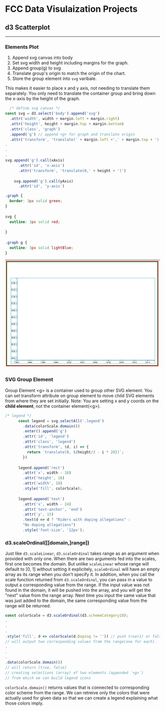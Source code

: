 # FCC Data Visulaization Projects
## d3 Scatterplot
---

### Elements Plot
1. Append svg canvas into body
2. Set svg width and height including margins for the graph.
3. Append group(g) to svg 
4. Translate group's origin to match the origin of the chart.
5. Store the group element into <code>svg</code> varibale.

This makes it easier to place x and y axis, not needing to translate them separately. You only need to translate the container group and bring down the x-axis by the height of the graph.

```javascript
  /* define svg canvas */
const svg = d3.select('body').append('svg')
  .attr('width', width + margin.left + margin.right)
  .attr('height', height + margin.top + margin.bottom)
  .attr('class', 'graph') 
  .append('g') // append <g> for graph and translate origin
  .attr('transform', 'translate(' + margin.left +',' + margin.top + ')');
.
.
.
svg.append('g').call(xAxis)
      .attr('id', 'x-axis')
      .attr('transform', 'translate(0,' + height + ')')
    
    svg.append('g').call(yAxis)
      .attr('id', 'y-axis')
```

```css
.graph {
  border: 3px solid green;
}

svg {
  outline: 3px solid red;

}

.graph g {
  outline: 3px solid lightBlue;
}
```
<img src='./assets/elements.png' alt='elements' width="600px">

### SVG Group Element
Group Element &lt;g&gt; is a container used to group other SVG element. 
You can set transform attribute on group element to move child SVG elements from where they are set initially.
Note: You are setting x and y coords on the **child element**, not the container element(&lt;g&gt;).
```javascript
/* legend */
      const legend = svg.selectAll('.legend')
        .data(colorScale.domain())
        .enter().append('g')
        .attr('id', 'legend')
        .attr('class', 'legend')
        .attr('transform', (d, i) => {
          return `translate(0, ${height/2 - i * 20})`;
        })
      
      legend.append('rect')
        .attr('x', width - 18)
        .attr('height', 18)
        .attr('width', 18)
        .style('fill', colorScale);

      legend.append('text')
        .attr('x', width - 24)
        .attr('text-anchor', 'end')
        .attr('y', 15)
        .text(d => d ? "Riders with doping allegations" :
        "No doping allegations")
        .style('font-size', '12px');
  ```      

### d3.scaleOrdinal([[domain,]range])
Just like `d3.scaleLinear`, `d3.scaleOrdinal` takes range as an argument when provided with only one. When there are two arguments fed into the scales, first one becomes the domain.
But unlike `scaleLinear` whose range will default to [0, 1] without setting it explicitely, `scaleOrdinal` will have an empty array as its range when you don't specify it.
In addition, when you call the scale function returned from `d3.scaleOrdinal`, you can pass in a value to output a corresponding value from the range. If the input value was not found in the domain, it will be pushed into the array, and you will get the "next" value from the range array.
Next time you input the same value that was just added to the domain, the same corresponding value from the range will be returned.

```javascript
const colorScale = d3.scaleOrdinal(d3.schemeCategory10);
.
.
.
.style('fill', d => colorScale(d.Doping != '')) // push true(1) or false(0) to the domain
// will output two corresponding values from the range(one for each).
.
.
.
.data(colorScale.domain()) 
// will return [true, false]
// creating selections (array) of two elements (appended `<g>`)
// from which we can build legend icons
```
`colorScale.domain()` returns values that is connected to corresponding color scheme from the range.
We can retreive only the colors that were actually used for given data so that we can create a legend explaining what those colors imply.

